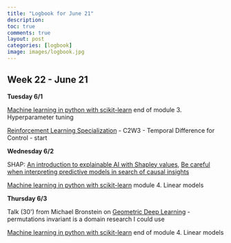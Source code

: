 ```yaml
---
title: "Logbook for June 21"
description: 
toc: true
comments: true
layout: post
categories: [logbook]
image: images/logbook.jpg
---
```




## Week 22 - June 21

**Tuesday 6/1**

[Machine learning in python with scikit-learn](/guillaume_blog/blog/Machine-learning-in-python-with-scikit-learn.html) end of module 3. Hyperparameter tuning

[Reinforcement Learning Specialization](/guillaume_blog/blog/reinforcement-learning-specialization-coursera-course2.html) - C2W3 - Temporal Difference for Control - start

**Wednesday 6/2**

SHAP: [An introduction to explainable AI with Shapley values](https://github.com/castorfou/shap/blob/master/notebooks/overviews/An%20introduction%20to%20explainable%20AI%20with%20Shapley%20values.ipynb), [Be careful when interpreting predictive models in search of causal insights](https://github.com/castorfou/shap/blob/master/notebooks/overviews/Be%20careful%20when%20interpreting%20predictive%20models%20in%20search%20of%20causal%C2%A0insights.ipynb)

[Machine learning in python with scikit-learn](/guillaume_blog/blog/Machine-learning-in-python-with-scikit-learn.html) module 4. Linear models

**Thursday 6/3**

Talk (30') from Michael Bronstein on [Geometric Deep Learning](https://slideslive.com/38956431/invited-talk-michael-bronstein) - permutations invariant is a domain research I could use

[Machine learning in python with scikit-learn](/guillaume_blog/blog/Machine-learning-in-python-with-scikit-learn.html) end of module 4. Linear models

